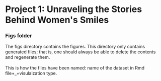 # Project 1: Unraveling the Stories Behind Women's Smiles
### Figs folder

The figs directory contains the figures. This directory only contains generated files; that is, one should always be able to delete the contents and regenerate them. <br><br>
This is how the files have been named: name of the dataset in Rmd file+_+visulaization type.
